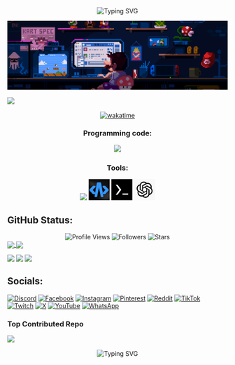 <div align="center">
  <img
  src="https://readme-typing-svg.herokuapp.com?font=Poppins&weight=600&size=40&duration=4000&pause=1000&color=6F9EFF&center=true&vCenter=true&random=false&width=700&height=70&lines=Hi+%F0%9F%91%8B+I'm+Tarna+Wijaya;I+live+in+Indramayu;I+love+coding🥰😍❤️❤️‍🔥❤️‍🩹"
  alt="Typing SVG" />
</div>


![](assets/coding.gif)


![](https://quotes-github-readme.vercel.app/api?type=horizontal&theme=dark)
<div align="center">

[![wakatime](https://wakatime.com/badge/user/f011cb10-c805-44a8-b0e1-2c53997e3e07.svg)](https://wakatime.com/@f011cb10-c805-44a8-b0e1-2c53997e3e07)

<h3>Programming code:</h3>
  <img src="https://skillicons.dev/icons?i=python,bash,html,css,js,cpp,java,ai" />
<h3> Tools:</h3>
  <img src="https://skillicons.dev/icons?i=github" />
  <img
  src="https://github.com/TarnaWijaya/TarnaWijaya/blob/2655e6d007250df96fd87a9e80e06948c84dfcbb/img/icon-acode.png"
  alt="acode" width="48" height="48" />
  <img
  src="https://github.com/TarnaWijaya/TarnaWijaya/blob/f81e8d6e0994b80b7961700ff3d48bfd44a5fa3d/img/icon-termux.png"
  alt="termux" width="48" height="48" />
  <img
  src="https://github.com/TarnaWijaya/TarnaWijaya/blob/89885e7091e7f613252d11ef1401f854e478a316/img/icon-chatgpt.png"
  alt="chatgpt" width="48" height="48" />
</div>

## GitHub Status:
<div style="text-align: center;">
  <img src="https://komarev.com/ghpvc/?username=TarnaWijaya&style=for-the-badge&color=6F9EFF" alt="Profile Views"/>
  <img src="https://img.shields.io/github/followers/TarnaWijaya?style=for-the-badge&color=6F9EFF" alt="Followers"/>
  <img src="https://img.shields.io/github/stars/TarnaWijaya?style=for-the-badge&color=6F9EFF" alt="Stars"/>
</div>

<a href="https://github.com/TarnaWijaya/github-readme-stats">
  <img height=200 align="center" src="https://github-readme-stats.vercel.app/api?username=TarnaWijaya&show_icons=true&theme=tokyonight" />
</a>
<a href="https://github.com/TarnaWijaya">
  <img height=200 align="center" src="https://github-readme-stats.vercel.app/api/top-langs?username=TarnaWijaya&layout=compact&langs_count=8&card_width=320&theme=tokyonight" />
</a>

![](http://github-profile-summary-cards.vercel.app/api/cards/profile-details?username=TarnaWijaya&theme=github_dark)
![](http://github-profile-summary-cards.vercel.app/api/cards/productive-time?username=TarnaWijaya&theme=github_dark&utcOffset=7)
![](https://github-profile-trophy.vercel.app/?username=TarnaWijaya&theme=github_dark&no-frame=false&no-bg=true&margin-w=4)

## Socials:
[![Discord](https://img.shields.io/badge/Discord-%237289DA.svg?logo=discord&logoColor=white)](https://discord.gg/https://discord.gg/YcNT5ydt) [![Facebook](https://img.shields.io/badge/Facebook-%231877F2.svg?logo=Facebook&logoColor=white)](https://facebook.com/ByTarnaWijaya) [![Instagram](https://img.shields.io/badge/Instagram-%23E4405F.svg?logo=Instagram&logoColor=white)](https://instagram.com/bytarnawijaya) [![Pinterest](https://img.shields.io/badge/Pinterest-%23E60023.svg?logo=Pinterest&logoColor=white)](https://pinterest.com/tarna612010) [![Reddit](https://img.shields.io/badge/Reddit-%23FF4500.svg?logo=Reddit&logoColor=white)](https://reddit.com/user/TarnaWijaya) [![TikTok](https://img.shields.io/badge/TikTok-%23000000.svg?logo=TikTok&logoColor=white)](https://tiktok.com/@axs_tarna) [![Twitch](https://img.shields.io/badge/Twitch-%239146FF.svg?logo=Twitch&logoColor=white)](https://twitch.tv/tarnawijaya) [![X](https://img.shields.io/badge/X-black.svg?logo=X&logoColor=white)](https://x.com/TarnaWijaya_) [![YouTube](https://img.shields.io/badge/YouTube-%23FF0000.svg?logo=YouTube&logoColor=white)](https://youtube.com/@XTarnaWijaya) 
[![WhatsApp](https://img.shields.io/badge/WhatsApp-25D366?logo=whatsapp&logoColor=white&style=flat)](https://wa.me/message/UYPM2Q2UEML2C1)

### Top Contributed Repo
![](https://github-contributor-stats.vercel.app/api?username=TarnaWijaya&limit=5&theme=dark&combine_all_yearly_contributions=true)

<div align="center">
  <img src="https://readme-typing-svg.herokuapp.com?font=Poppins&weight=600&size=40&duration=4000&pause=1000&color=6F9EFF&center=true&vCenter=true&random=false&width=900&height=70&lines=I+am+busy+with+worldly+affairs;If+only+I+were+like+before;So+I+could+pray+and+repent+to+Allah+SWT" alt="Typing SVG" />
</div>
